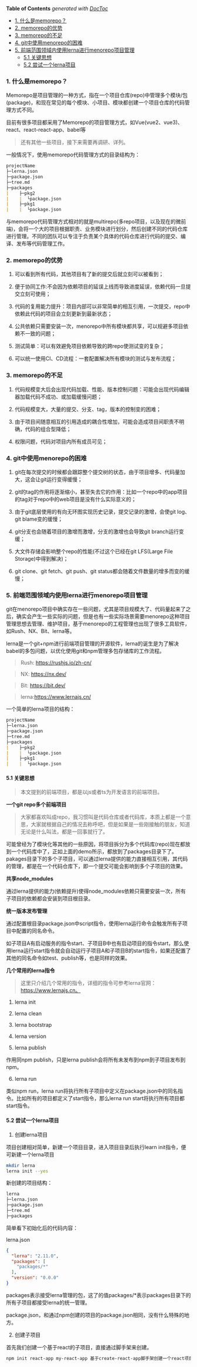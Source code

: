<!-- START doctoc generated TOC please keep comment here to allow auto update -->
<!-- DON'T EDIT THIS SECTION, INSTEAD RE-RUN doctoc TO UPDATE -->
**Table of Contents**  *generated with [DocToc](https://github.com/thlorenz/doctoc)*

- [1. 什么是memorepo？](#1-%E4%BB%80%E4%B9%88%E6%98%AFmemorepo)
- [2. memorepo的优势](#2-memorepo%E7%9A%84%E4%BC%98%E5%8A%BF)
- [3. memorepo的不足](#3-memorepo%E7%9A%84%E4%B8%8D%E8%B6%B3)
- [4. git中使用menorepo的困难](#4-git%E4%B8%AD%E4%BD%BF%E7%94%A8menorepo%E7%9A%84%E5%9B%B0%E9%9A%BE)
- [5. 前端范围领域内使用lerna进行menorepo项目管理](#5-%E5%89%8D%E7%AB%AF%E8%8C%83%E5%9B%B4%E9%A2%86%E5%9F%9F%E5%86%85%E4%BD%BF%E7%94%A8lerna%E8%BF%9B%E8%A1%8Cmenorepo%E9%A1%B9%E7%9B%AE%E7%AE%A1%E7%90%86)
  - [5.1 关键思想](#51-%E5%85%B3%E9%94%AE%E6%80%9D%E6%83%B3)
  - [5.2 尝试一个lerna项目](#52-%E5%B0%9D%E8%AF%95%E4%B8%80%E4%B8%AAlerna%E9%A1%B9%E7%9B%AE)

<!-- END doctoc generated TOC please keep comment here to allow auto update -->

### 1. 什么是memorepo？

Memorepo是项目管理的一种方式，指在一个项目仓库(repo)中管理多个模块/包(package)，和现在常见的每个模块、小项目、模块都创建一个项目仓库的代码管理方式不同。

目前有很多项目都采用了Memorepo的项目管理方式，如Vue(vue2、vue3)、react、react-react-app、babel等

> 还有其他一些项目，接下来需要再调研、详列。

一般情况下，使用memorepo代码管理方式的目录结构为：

```markdown
projectName
├─lerna.json
├─package.json
├─tree.md
├─packages
|    ├─pkg2
|    |  └package.json
|    ├─pkg1
|    |  └package.json
```

与memorepo代码管理方式相对的就是multirepo(多repo项目，以及现在的微前端)，会将一个大的项目根据职责、业务模块进行划分，然后创建不同的代码仓库进行管理。不同的团队可以专注于负责某个具体的代码仓库进行代码的提交、编译、发布等代码管理工作。

### 2. memorepo的优势

1. 可以看到所有代码，其他项目有了新的提交后就立刻可以被看到；

2. 便于协同工作:不会因为依赖项目的延误上线而导致进度延误，依赖代码一旦提交立刻可使用；

3. 代码的复用能力提升：项目内部可以非常简单的相互引用，一次提交，repo中依赖此代码的项目会立刻更新到最新状态；

4. 公共依赖只需要安装一次，menorepo中所有模块都共享，可以规避多项目依赖不一致的问题；

5. 测试简单：可以有效避免项目依赖导致的跨repo使测试变的复杂；

6. 可以统一使用CI、CD流程：一套配置解决所有模块的测试与发布流程；

### 3. memorepo的不足

1. 代码规模变大后会出现代码加载、性能、版本控制问题：可能会出现代码编辑器加载代码不成功、或加载缓慢问题；

2. 代码规模变大，大量的提交、分支、tag，版本的控制变的困难；

3. 由于项目间随意相互的引用造成的耦合性增加，可能会造成项目间职责不明确，代码的组合型降低；

4. 权限问题，代码对项目内所有成员可见；

### 4. git中使用menorepo的困难

1. git在每次提交的时候都会跟踪整个提交树的状态，由于项目增多、代码量加大，这会让git运行变得缓慢；

2. git的tag的作用将逐渐缩小，甚至失去它的作用：比如一个repo中的app项目的tag对于repo中的web项目是没有什么实际意义的；

3. 由于git底层使用的有向无环图实现历史记录，提交记录的激增，会使git log、git blame变的缓慢；

4. git分支也会随着项目的激增而激增，分支的激增也会导致git branch运行变缓；

5. 大文件存储会影响整个repo的性能(不过这个已经在git LFS(Large File Storage)中得到解决)；

6. git clone、git fetch、git push、git status都会随着文件数量的增多而变的缓慢；

### 5. 前端范围领域内使用lerna进行menorepo项目管理

git在menorepo项目中确实存在一些问题，尤其是项目规模大了、代码量起来了之后，确实会产生一些实际的问题，但是也有一些实际场景需要menorepo这种项目管理思想去管理、维护项目，基于menorepo的工程管理也出现了很多工具软件，如Rush、NX、Bit、lerna等。

lerna是一个git+npm进行前端项目管理的开源软件，lerna的诞生是为了解决babel的多包问题，以优化使用git和npm管理多包存储库的工作流程。

> Rush: https://rushjs.io/zh-cn/

> NX: https://nx.dev/

> Bit: https://bit.dev/

> lerna:https://www.lernajs.cn/

一个简单的lerna项目的结构：

```markdown
projectName
├─lerna.json
├─package.json
├─tree.md
├─packages
|    ├─pkg2
|    |  └package.json
|    ├─pkg1
|    |  └package.json
```

#### 5.1 关键思想

> 本文提到的前端项目，都是以js或者ts为开发语言的前端项目。

**一个git repo多个前端项目**

> 大家都喜欢叫成repo，我习惯叫是代码仓库或者代码库，本质上都是一个意思，大家就根据自己的情况去称呼吧，但是如果是一些刚接触的朋友，知道无论是什么叫法，都是一回事就行了。

可能曾经为了模块化等其他的一些原因，将项目拆分为多个代码库(repo)现在都放到一个代码库中了，正如上面的demo所示，都放到了packages目录下了。pakages目录下的多个子项目，可以通过lerna提供的能力直接相互引用，其代码的管理，都是在一个代码仓库下，即一个提交可能会影响到多个子项目的效果。

**共享node_modules**

通过lerna提供的能力(依赖提升)使得node_modules依赖只需要安装一次，所有子项目的依赖都会安装到项目根目录。

**统一版本发布管理**

通过配置根目录package.json中script指令，使用lerna运行命令会触发所有子项目中配置的同名命令。

如子项目A有启动服务的指令start、子项目B中也有启动项目的指令start，那么使用lerna运行start指令就会自动运行子项目A和子项目B的start指令，如果还配置了其他的同名命令如test、publish等，也是同样的效果。

**几个常用的lerna指令**

> 这里只介绍几个常用的指令，详细的指令可参考lerna官网：https://www.lernajs.cn。

1. lerna init

2. lerna clean 

3. lerna bootstrap

4. lerna version

5. lerna publish

作用同npm publish，只是lerna publish会将所有未发布到npm到子项目发布到npm。

6. lerna run

类似npm run，lerna run将执行所有子项目中定义在package.json中的同名指令。比如所有的项目都定义了start指令，那么lerna run start将执行所有项目都start指令。

#### 5.2 尝试一个lerna项目

1. 创建lerna项目

项目创建相对简单，新建一个项目目录，进入项目目录后执行learn init指令，便可新建一个lerna项目

```bash
mkdir lerna
lerna init --yes
```

新创建的项目结构：

```markdown
lerna
├─lerna.json
├─package.json
├─tree.md
├─packages
```

简单看下初始化后的代码内容：

lerna.json

```json
{
  "lerna": "2.11.0",
  "packages": [
    "packages/*"
  ],
  "version": "0.0.0"
}
```

packages表示接受lerna管理的包，这了的值packages/*表示packages目录下的所有子项目都接受lerna的统一管理。

package.json，和通过npm创建的项目的package.json相同，没有什么特殊的地方。

2. 创建子项目

首先我们创建一个基于react的子项目，直接通过脚手架来创建。

```markdown
npm init react-app my-react-app 基于create-react-app脚手架创建一个react项目

```